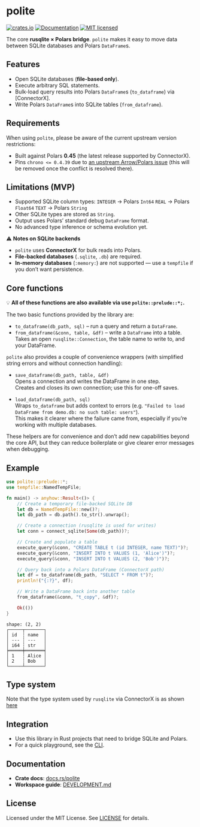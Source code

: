 # polite

[![crates.io](https://img.shields.io/crates/v/polite.svg)](https://crates.io/crates/polite)
[![Documentation](https://docs.rs/polite/badge.svg)](https://docs.rs/polite)
[![MIT licensed](https://img.shields.io/crates/l/polite)](https://github.com/lmmx/polite/blob/master/LICENSE)

The core **rusqlite × Polars bridge**.
`polite` makes it easy to move data between SQLite databases and Polars `DataFrame`s.

## Features

- Open SQLite databases (**file-based only**).
- Execute arbitrary SQL statements.
- Bulk-load query results into Polars `DataFrame`s (`to_dataframe`) via \[ConnectorX].
- Write Polars `DataFrame`s into SQLite tables (`from_dataframe`).

## Requirements

When using `polite`, please be aware of the current upstream version restrictions:

- Built against Polars **0.45** (the latest release supported by ConnectorX).
- Pins `chrono <= 0.4.39` due to [an upstream Arrow/Polars issue](https://github.com/apache/arrow-rs/issues/7196)
  (this will be removed once the conflict is resolved there).

## Limitations (MVP)

- Supported SQLite column types:
  `INTEGER` → Polars `Int64`
  `REAL` → Polars `Float64`
  `TEXT` → Polars `String`
- Other SQLite types are stored as `String`.
- Output uses Polars’ standard debug `DataFrame` format.
- No advanced type inference or schema evolution yet.

⚠️ **Notes on SQLite backends**

- `polite` uses **ConnectorX** for bulk reads into Polars.
- **File-backed databases** (`.sqlite`, `.db`) are required.
- **In-memory databases** (`:memory:`) are not supported — use a `tempfile` if you don’t want persistence.

## Core functions

💡 **All of these functions are also available via use `polite::prelude::*;`.**

The two basic functions provided by the library are:

- `to_dataframe(db_path, sql)` – run a query and return a `DataFrame`.
- `from_dataframe(&conn, table, &df)` – write a `DataFrame` into a table.
  Takes an open `rusqlite::Connection`, the table name to write to, and your DataFrame.

`polite` also provides a couple of convenience wrappers
(with simplified string errors and without connection handling):

- `save_dataframe(db_path, table, &df)`  
  Opens a connection and writes the DataFrame in one step.  
  Creates and closes its own connection; use this for one-off saves.

- `load_dataframe(db_path, sql)`  
  Wraps `to_dataframe` but adds context to errors (e.g. `"Failed to load DataFrame from demo.db: no such table: users"`).  
  This makes it clearer where the failure came from, especially if you’re working with multiple databases.

These helpers are for convenience and don’t add new capabilities beyond the core API,
but they can reduce boilerplate or give clearer error messages when debugging.

## Example

```rust
use polite::prelude::*;
use tempfile::NamedTempFile;

fn main() -> anyhow::Result<()> {
    // Create a temporary file-backed SQLite DB
    let db = NamedTempFile::new()?;
    let db_path = db.path().to_str().unwrap();

    // Create a connection (rusqlite is used for writes)
    let conn = connect_sqlite(Some(db_path))?;

    // Create and populate a table
    execute_query(&conn, "CREATE TABLE t (id INTEGER, name TEXT)")?;
    execute_query(&conn, "INSERT INTO t VALUES (1, 'Alice')")?;
    execute_query(&conn, "INSERT INTO t VALUES (2, 'Bob')")?;

    // Query back into a Polars DataFrame (ConnectorX path)
    let df = to_dataframe(db_path, "SELECT * FROM t")?;
    println!("{:?}", df);

    // Write a DataFrame back into another table
    from_dataframe(&conn, "t_copy", &df)?;

    Ok(())
}
```

```
shape: (2, 2)
┌─────┬───────┐
│ id  ┆ name  │
│ --- ┆ ---   │
│ i64 ┆ str   │
╞═════╪═══════╡
│ 1   ┆ Alice │
│ 2   ┆ Bob   │
└─────┴───────┘
```

## Type system

Note that the type system used by `rusqlite` via ConnectorX is as shown
[here](https://github.com/sfu-db/connector-x/blob/d57428c56b99fb8de40f1226ce0388fc1338e3b2/connectorx/src/sources/sqlite/typesystem.rs)

## Integration

- Use this library in Rust projects that need to bridge SQLite and Polars.
- For a quick playground, see the [CLI](https://github.com/lmmx/polite/tree/master/polite-cli).

## Documentation

- **Crate docs**: [docs.rs/polite](https://docs.rs/polite)
- **Workspace guide**: [DEVELOPMENT.md](https://github.com/lmmx/polite/blob/master/DEVELOPMENT.md)

## License

Licensed under the MIT License.
See [LICENSE](https://github.com/lmmx/polite/blob/master/LICENSE) for details.

